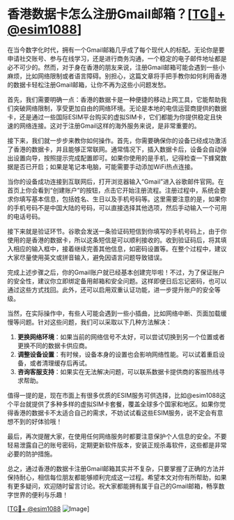 # 香港数据卡怎么注册Gmail邮箱？[[TG💪+ @esim1088](https://t.me/s/esim1088)]

在当今数字化时代，拥有一个Gmail邮箱几乎成了每个现代人的标配。无论你是要申请社交账号、参与在线学习，还是进行商务沟通，一个稳定的电子邮件地址都是必不可少的。然而，对于身在香港的朋友来说，注册Gmail邮箱可能会遇到一些小麻烦，比如网络限制或者语言障碍。别担心，这篇文章将手把手教你如何利用香港的数据卡轻松注册Gmail邮箱，让你不再为这些小问题发愁。

首先，我们需要明确一点：香港的数据卡是一种便捷的移动上网工具，它能帮助我们突破网络限制，享受更加自由的网络环境。无论是本地的电信运营商提供的数据卡，还是通过一些国际ESIM平台购买的虚拟SIM卡，它们都能为你提供稳定且快速的网络连接。这对于注册Gmail这样的海外服务来说，是非常重要的。

接下来，我们就一步步来教你如何操作。首先，你需要确保你的设备已经成功激活了香港的数据卡，并且能够正常联网。通常情况下，插入数据卡后，设备会自动弹出设置向导，按照提示完成配置即可。如果你使用的是手机，记得检查一下蜂窝数据是否已开启；如果是笔记本电脑，可能需要手动添加WiFi热点连接。

当你的设备成功连接到互联网后，打开浏览器输入“Gmail”进入谷歌邮件官网。在首页上你会看到“创建账户”的按钮，点击它开始注册流程。注册过程中，系统会要求你填写基本信息，包括姓名、生日以及手机号码等。这里需要注意的是，如果你的手机号码不是中国大陆的号码，可以直接选择其他选项，然后手动输入一个可用的电话号码。

接下来就是验证环节。谷歌会发送一条验证码短信到你填写的手机号码上，由于你使用的是香港的数据卡，所以这条短信是可以顺利接收的。收到验证码后，将其填入相应的输入框中，接着继续完善其他信息，如密码设置等。在整个过程中，建议大家尽量使用英文或拼音输入，避免因语言问题导致错误。

完成上述步骤之后，你的Gmail账户就已经基本创建完毕啦！不过，为了保证账户的安全性，建议你立即绑定备用邮箱和安全问题。这样即便日后忘记密码，也可以通过这些方式找回。此外，还可以启用双重认证功能，进一步提升账户的安全等级。

当然，在实际操作中，有些人可能会遇到一些小插曲，比如网络中断、页面加载缓慢等问题。针对这些问题，我们可以采取以下几种方法解决：

1. **更换网络环境**：如果当前的网络信号不太好，可以尝试切换到另一个位置或者更换不同的数据卡供应商。
2. **调整设备设置**：有时候，设备本身的设置也会影响网络性能。可以试着重启设备，或者清理缓存后再试。
3. **咨询客服支持**：如果实在无法解决问题，可以联系数据卡提供商的客服热线寻求帮助。

值得一提的是，现在市面上有很多优质的ESIM服务可供选择，比如@esim1088这个平台就提供了多种多样的虚拟SIM卡套餐，覆盖全球多个国家和地区。如果你觉得香港的数据卡不太适合自己的需求，不妨试试看这些ESIM服务，说不定会有意想不到的好体验哦！

最后，再次提醒大家，在使用任何网络服务时都要注意保护个人信息的安全。不要轻易泄露自己的账号密码，定期更新软件版本，安装正规杀毒软件，这些都是非常必要的防护措施。

总之，通过香港的数据卡注册Gmail邮箱其实并不复杂，只要掌握了正确的方法并保持耐心，相信每位朋友都能够顺利完成这一过程。希望本文对你有所帮助，如果有更多疑问，欢迎随时留言讨论。祝大家都能拥有属于自己的Gmail邮箱，畅享数字世界的便利与乐趣！

[[TG💪+ @esim1088](https://t.me/s/esim1088) ![Image](https://i.postimg.cc/4NQfJmqS/Snipaste-2025-05-13-00-14-12.png)]